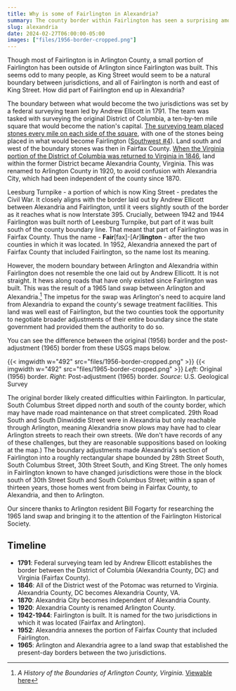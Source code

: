 ```yaml
---
title: Why is some of Fairlington in Alexandria?
summary: The county border within Fairlington has seen a surprising amount of change over the years.
slug: alexandria
date: 2024-02-27T06:00:00-05:00
images: ["files/1956-border-cropped.png"]
---
```


Though most of Fairlington is in Arlington County, a small portion of Fairlington has been outside of Arlington since Fairlington was built. This seems odd to many people, as King Street would seem to be a natural boundary between jurisdictions, and all of Fairlington is north and east of King Street. How did part of Fairlington end up in Alexandria?

The boundary between what would become the two jurisdictions was set by a federal surveying team led by Andrew Ellicott in 1791. The team was tasked with surveying the original District of Columbia, a ten-by-ten mile square that would become the nation's capital. [The surveying team placed stones every mile on each side of the square](https://en.wikipedia.org/wiki/Boundary_markers_of_the_original_District_of_Columbia), with one of the stones being placed in what would become Fairlington ([Southwest #4](/stone)). Land south and west of the boundary stones was then in Fairfax County. [When the Virginia portion of the District of Columbia was returned to Virginia in 1846](https://en.wikipedia.org/wiki/District_of_Columbia_retrocession#Virginia_retrocession), land within the former District became Alexandria County, Virginia. This was renamed to Arlington County in 1920, to avoid confusion with Alexandria City, which had been independent of the county since 1870.

Leesburg Turnpike - a portion of which is now King Street - predates the Civil War. It closely aligns with the border laid out by Andrew Ellicott between Alexandria and Fairlington, until it veers slightly south of the border as it reaches what is now Interstate 395. Crucially, between 1942 and 1944 Fairlington was built north of Leesburg Turnpike, but part of it was built south of the county boundary line. That meant that part of Fairlington was in Fairfax County. Thus the name - **Fair**[fax]-[Ar]**lington** - after the two counties in which it was located. In 1952, Alexandria annexed the part of Fairfax County that included Fairlington, so the name lost its meaning.

However, the modern boundary between Arlington and Alexandria within Fairlington does not resemble the one laid out by Andrew Ellicott. It is not straight. It hews along roads that have only existed since Fairlington was built. This was the result of a 1965 land swap between Arlington and Alexandria.[^1] The impetus for the swap was Arlington's need to acquire land from Alexandria to expand the county's sewage treatment facilities. This land was well east of Fairlington, but the two counties took the opportunity to negotiate broader adjustments of their entire boundary since the state government had provided them the authority to do so.

You can see the difference between the original (1956) border and the post-adjustment (1965) border from these USGS maps below.

{{< imgwidth w="492" src="files/1956-border-cropped.png" >}}
{{< imgwidth w="492" src="files/1965-border-cropped.png" >}}
*Left*: Original (1956) border. *Right*: Post-adjustment (1965) border. *Source*: U.S. Geological Survey

The original border likely created difficulties within Fairlington. In particular, South Columbus Street dipped north and south of the county border, which may have made road maintenance on that street complicated. 29th Road South and South Dinwiddie Street were in Alexandria but only reachable through Arlington, meaning Alexandria snow plows may have had to clear Arlington streets to reach their own streets. (We don't have records of any of these challenges, but they are reasonable suppositions based on looking at the map.) The boundary adjustments made Alexandria's section of Fairlington into a roughly rectangular shape bounded by 28th Street South, South Columbus Street, 30th Street South, and King Street. The only homes in Fairlington known to have changed jurisdictions were those in the block south of 30th Street South and South Columbus Street; within a span of thirteen years, those homes went from being in Fairfax County, to Alexandria, and then to Arlington.

Our sincere thanks to Arlington resident Bill Fogarty for researching the 1965 land swap and bringing it to the attention of the Fairlington Historical Society.

## Timeline
- **1791**: Federal surveying team led by Andrew Ellicott establishes the border between the District of Columbia (Alexandria County, DC) and Virginia (Fairfax County).
- **1846**: All of the District west of the Potomac was returned to Virginia. Alexandria County, DC becomes Alexandria County, VA.
- **1870**: Alexandria City becomes independent of Alexandria County.
- **1920**: Alexandria County is renamed Arlington County.
- **1942-1944**: Fairlington is built. It is named for the two jurisdictions in which it was located (Fairfax and Arlington).
- **1952**: Alexandria annexes the portion of Fairfax County that included Fairlington.
- **1965**: Arlington and Alexandria agree to a land swap that established the present-day borders between the two jurisdictions.

[^1]: *A History of the Boundaries of Arlington County, Virginia.* [Viewable here](https://www.gutenberg.org/cache/epub/36902/pg36902-images.html)